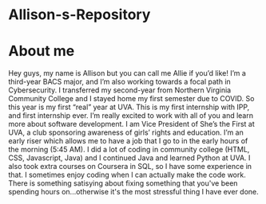 # Allison-s-Repository

<!DOCTYPE html>
<html>
  <div style="background-image: url('uva_background.jpg');">
<head>
<title style="font-family:impact;">Allison's Page!</title>
</head>
<body>

<h1>About me</h1>
<p>Hey guys, my name is Allison but you can call me Allie if you’d like! I’m a third-year BACS major, and I’m also working towards a focal path in Cybersecurity. I transferred my second-year from Northern Virginia Community College and I stayed home my first semester due to COVID. So this year is my first “real” year at UVA. This is my first internship with IPP, and first internship ever. I’m really excited to work with all of you and learn more about software development. I am Vice President of She’s the First at UVA, a club sponsoring awareness of girls’ rights and education. I’m an early riser which allows me to have a job that I go to in the early hours of the morning (5:45 AM). I did a lot of coding in community college (HTML, CSS, Javascript, Java) and I continued Java and learned Python at UVA. I also took extra courses on Coursera in SQL, so I have some experience in that. I sometimes enjoy coding when I can actually make the code work. There is something satisying about fixing something that you've been spending hours on...otherwise it's the most stressful thing I have ever done. </p>

  
</body>
</html>
